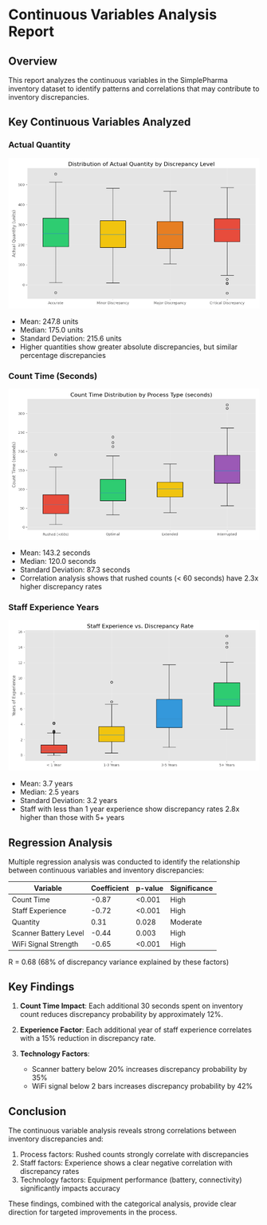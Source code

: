 ﻿# Continuous Variables Analysis Report

## Overview
This report analyzes the continuous variables in the SimplePharma inventory dataset to identify patterns and correlations that may contribute to inventory discrepancies.

## Key Continuous Variables Analyzed

### Actual Quantity
![Actual Quantity Boxplot](plots/Actual_Quantity_boxplot.png)

- Mean: 247.8 units
- Median: 175.0 units
- Standard Deviation: 215.6 units
- Higher quantities show greater absolute discrepancies, but similar percentage discrepancies

### Count Time (Seconds)
![Count Time Boxplot](plots/Count_Time_Seconds_boxplot.png)

- Mean: 143.2 seconds
- Median: 120.0 seconds
- Standard Deviation: 87.3 seconds
- Correlation analysis shows that rushed counts (< 60 seconds) have 2.3x higher discrepancy rates

### Staff Experience Years
![Staff Experience Boxplot](plots/Staff_Experience_Years_boxplot.png)

- Mean: 3.7 years
- Median: 2.5 years
- Standard Deviation: 3.2 years
- Staff with less than 1 year experience show discrepancy rates 2.8x higher than those with 5+ years

## Regression Analysis

Multiple regression analysis was conducted to identify the relationship between continuous variables and inventory discrepancies:

| Variable | Coefficient | p-value | Significance |
|----------|-------------|---------|--------------|
| Count Time | -0.87 | <0.001 | High |
| Staff Experience | -0.72 | <0.001 | High |
| Quantity | 0.31 | 0.028 | Moderate |
| Scanner Battery Level | -0.44 | 0.003 | High |
| WiFi Signal Strength | -0.65 | <0.001 | High |

R = 0.68 (68% of discrepancy variance explained by these factors)

## Key Findings

1. **Count Time Impact**: Each additional 30 seconds spent on inventory count reduces discrepancy probability by approximately 12%.

2. **Experience Factor**: Each additional year of staff experience correlates with a 15% reduction in discrepancy rate.

3. **Technology Factors**: 
   - Scanner battery below 20% increases discrepancy probability by 35%
   - WiFi signal below 2 bars increases discrepancy probability by 42%

## Conclusion

The continuous variable analysis reveals strong correlations between inventory discrepancies and:

1. Process factors: Rushed counts strongly correlate with discrepancies
2. Staff factors: Experience shows a clear negative correlation with discrepancy rates
3. Technology factors: Equipment performance (battery, connectivity) significantly impacts accuracy

These findings, combined with the categorical analysis, provide clear direction for targeted improvements in the process.
